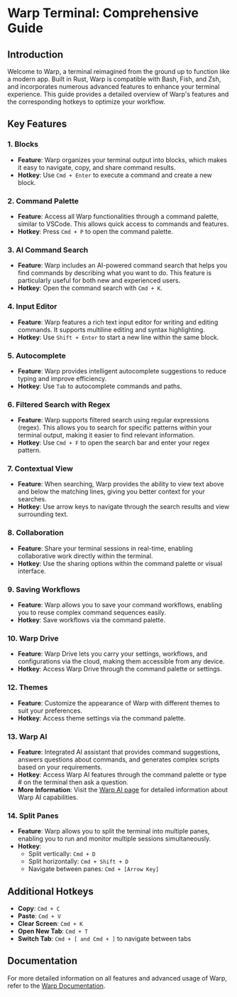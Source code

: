 # Warp Terminal: Comprehensive Guide

## Introduction

Welcome to Warp, a terminal reimagined from the ground up to function like a modern app. Built in Rust, Warp is compatible with Bash, Fish, and Zsh, and incorporates numerous advanced features to enhance your terminal experience. This guide provides a detailed overview of Warp's features and the corresponding hotkeys to optimize your workflow.

## Key Features

### 1. **Blocks**

- **Feature**: Warp organizes your terminal output into blocks, which makes it easy to navigate, copy, and share command results.
- **Hotkey**: Use `Cmd + Enter` to execute a command and create a new block.

### 2. **Command Palette**

- **Feature**: Access all Warp functionalities through a command palette, similar to VSCode. This allows quick access to commands and features.
- **Hotkey**: Press `Cmd + P` to open the command palette.

### 3. **AI Command Search**

- **Feature**: Warp includes an AI-powered command search that helps you find commands by describing what you want to do. This feature is particularly useful for both new and experienced users.
- **Hotkey**: Open the command search with `Cmd + K`.

### 4. **Input Editor**

- **Feature**: Warp features a rich text input editor for writing and editing commands. It supports multiline editing and syntax highlighting.
- **Hotkey**: Use `Shift + Enter` to start a new line within the same block.

### 5. **Autocomplete**

- **Feature**: Warp provides intelligent autocomplete suggestions to reduce typing and improve efficiency.
- **Hotkey**: Use `Tab` to autocomplete commands and paths.

### 6. **Filtered Search with Regex**

- **Feature**: Warp supports filtered search using regular expressions (regex). This allows you to search for specific patterns within your terminal output, making it easier to find relevant information.
- **Hotkey**: Use `Cmd + F` to open the search bar and enter your regex pattern.

### 7. **Contextual View**

- **Feature**: When searching, Warp provides the ability to view text above and below the matching lines, giving you better context for your searches.
- **Hotkey**: Use arrow keys to navigate through the search results and view surrounding text.

### 8. **Collaboration**

- **Feature**: Share your terminal sessions in real-time, enabling collaborative work directly within the terminal.
- **Hotkey**: Use the sharing options within the command palette or visual interface.

### 9. **Saving Workflows**

- **Feature**: Warp allows you to save your command workflows, enabling you to reuse complex command sequences easily.
- **Hotkey**: Save workflows via the command palette.

### 10. **Warp Drive**

- **Feature**: Warp Drive lets you carry your settings, workflows, and configurations via the cloud, making them accessible from any device.
- **Hotkey**: Access Warp Drive through the command palette or settings.

### 12. **Themes**

- **Feature**: Customize the appearance of Warp with different themes to suit your preferences.
- **Hotkey**: Access theme settings via the command palette.

### 13. **Warp AI**

- **Feature**: Integrated AI assistant that provides command suggestions, answers questions about commands, and generates complex scripts based on your requirements.
- **Hotkey**: Access Warp AI features through the command palette or type # on the terminal then ask a question.
- **More Information**: Visit the [Warp AI page](https://www.warp.dev/warp-ai) for detailed information about Warp AI capabilities.

### 14. **Split Panes**

- **Feature**: Warp allows you to split the terminal into multiple panes, enabling you to run and monitor multiple sessions simultaneously.
- **Hotkey**: 
  - Split vertically: `Cmd + D`
  - Split horizontally: `Cmd + Shift + D`
  - Navigate between panes: `Cmd + [Arrow Key]`

## Additional Hotkeys

- **Copy**: `Cmd + C`
- **Paste**: `Cmd + V`
- **Clear Screen**: `Cmd + K`
- **Open New Tab**: `Cmd + T`
- **Switch Tab**: `Cmd + [ and Cmd + ]` to navigate between tabs

## Documentation

For more detailed information on all features and advanced usage of Warp, refer to the [Warp Documentation](https://docs.warp.dev/).

